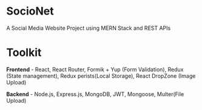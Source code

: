 # SocioNet
 A Social Media Website Project using MERN Stack and REST APIs

 # Toolkit
 **Frontend** - React, React Router, Formik + Yup (Form Validation), Redux (State management), Redux perists(Local Storage), React DropZone (Image Upload)

 **Backend** - Node.js, Express.js, MongoDB, JWT, Mongoose, Multer(File Upload)
